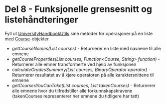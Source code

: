 # Del 8 - Funksjonelle grensesnitt og listehåndteringer 

Fyll ut [UniversityHandbookUtils](UniversityHandbookUtils.java) sine metoder for operasjoner på en liste med [Course](Course.java)-objekter.

- *getCourseNames(List<Course> courses)* - Returnerer en liste med navnene til alle emnene
- *getCourseProperties(List<Course> courses, Function<Course, String> function)* - Returnerer alle emner transformerte ved hjelp av funksjonen
- *calculateGradesSummary(List<Course> courses, BinaryOperator<Double> operator)* - Returnerer resultatet av å kjøre operatoren på alle karaktersnittene til emnene
- *getCoursesYouCanTake(List<Course> courses, List<Course> takenCourses)* - Returnerer alle emnene hvor du tilfredstiller alle forkunnskapskravene (takenCourses representerer her emnene du tidligere har tatt) 
